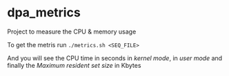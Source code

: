 # dpa_metrics

Project to measure the CPU & memory usage 

To get the metris run ```./metrics.sh <SEQ_FILE> ``` 

And you will see the CPU time in seconds in *kernel mode*, in *user mode* and finally the *Maximum resident set size* in Kbytes
